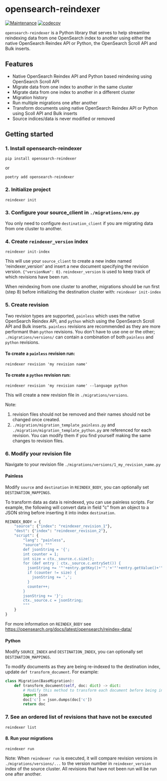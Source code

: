 # opensearch-reindexer
[![Maintenance](https://img.shields.io/badge/Maintained%3F-yes-green.svg)](https://github.com/Swiple/opensearch-reindexer/graphs/commit-activity)
[![codecov](https://codecov.io/gh/Swiple/opensearch-reindexer/branch/main/graph/badge.svg?token=PA9WIZYX5Q)](https://codecov.io/gh/Swiple/opensearch-reindexer)

`opensearch-reindexer` is a Python library that serves to help streamline reindexing data from one OpenSearch 
index to another using either the native OpenSearch Reindex API or Python, the OpenSearch Scroll API and Bulk inserts.

## Features
* Native OpenSearch Reindex API and Python based reindexing using OpenSearch Scroll API
* Migrate data from one index to another in the same cluster
* Migrate data from one index to another in a different cluster
* Migration history
* Run multiple migrations one after another
* Transform documents using native OpenSearch Reindex API or Python using Scoll API and Bulk inserts
* Source indices/data is never modified or removed

## Getting started

### 1. Install opensearch-reindexer

`pip install opensearch-reindexer`

or

`poetry add opensearch-reindexer`

### 2. Initialize project

`reindexer init`

### 3. Configure your source_client in `./migrations/env.py`
You only need to configure `destination_client` if you are migrating data from one cluster to another.

### 4. Create `reindexer_version` index

`reindexer init-index`

This will use your `source_client` to create a new index named 'reindexer_version' and insert a new document specifying the revision version.
`{"versionNum": 0}`. `reindexer_version` is used to keep track of which revisions have been run.

When reindexing from one cluster to another, migrations should be run first (step 8) before initializing the destination cluster with:
`reindexer init-index`

### 5. Create revision
Two revision types are supported, `painless` which uses the native OpenSearch Reindex API, and `python` which using
the OpenSearch Scroll API and Bulk inserts. `painless` revisions are recommended as they are more performant than 
`python` revisions. You don't have to use one or the other; `./migrations/versions/` can contain a combination of 
both `painless` and `python` revisions.

#### To create a `painless` revision run:

`reindexer revision 'my revision name'`

#### To create a `python` revision run:

`reindexer revision 'my revision name' --language python`

This will create a new revision file in `./migrations/versions`.

Note: 
1. revision files should not be removed and their names should not be changed once created.
2. `./migration/migration_template_painless.py` and `./migration/migration_template_python.py` are referenced for each revision.
You can modify them if you find yourself making the same changes to revision files.

### 6. Modify your revision file 
Navigate to your revision file `./migrations/versions/1_my_revision_name.py`

#### Painless
Modify `source` and `destination` in `REINDEX_BODY`, you can optionally set `DESTINATION_MAPPINGS`.

To transform data as data is reindexed, you can use 
painless scripts. For example, the following will convert data in field "c" from an object to a JSON string 
before inserting it into index `destination`.

```python
REINDEX_BODY = {
    "source": {"index": "reindexer_revision_1"},
    "dest": {"index": "reindexer_revision_2"},
    "script": {
        "lang": "painless",
        "source": """
        def jsonString = '{';
        int counter = 1;
        int size = ctx._source.c.size();
        for (def entry : ctx._source.c.entrySet()) {
          jsonString += '"'+entry.getKey()+'":'+'"'+entry.getValue()+'"';
          if (counter != size) {
            jsonString += ',';
          }
          counter++;
        }
        jsonString += '}';
        ctx._source.c = jsonString;
        """
    }
}
```
For more information on `REINDEX_BODY` see https://opensearch.org/docs/latest/opensearch/reindex-data/

#### Python
Modify `SOURCE_INDEX` and `DESTINATION_INDEX`, you can optionally set `DESTINATION_MAPPINGS`.

To modify documents as they are being re-indexed to the destination index, update `def transform_document`. For example:
```python
class Migration(BaseMigration):
    def transform_document(self, doc: dict) -> dict:
        # Modify this method to transform each document before being inserted into destination index.
        import json
        doc['c'] = json.dumps(doc['c'])
        return doc
```
### 7. See an ordered list of revisions that have not be executed
`reindexer list`

#### 8. Run your migrations
`reindexer run`

Note: When `reindexer run` is executed, it will compare revision versions in `./migrations/versions/...` to the version number in `reindexer_version` index of the source cluster.
All revisions that have not been run will be run one after another. 
